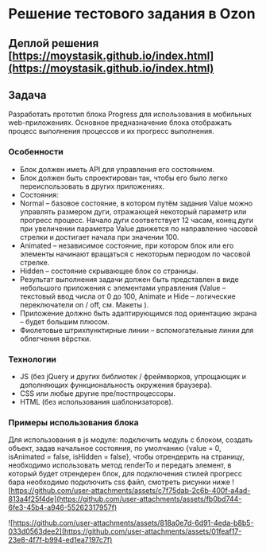 # Решение тестового задания в Ozon

## Деплой решения [https://moystasik.github.io/index.html](https://moystasik.github.io/index.html)

## Задача

Разработать прототип блока Progress для использования в мобильных web-приложениях.
Основное предназначение блока отображать процесс выполнения процессов и их прогресс
выполнения.

### Особенности
+ Блок должен иметь API для управления его состоянием.
+ Блок должен быть спроектирован так, чтобы его было легко переиспользовать в
других приложениях.
+ Состояния:
+ Normal – базовое состояние, в котором путём задания Value можно управлять
размером дуги, отражающей некоторый параметр или прогресс процесс. Начало
дуги соответствует 12 часам, конец дуги при увеличении параметра Value
движется по направлению часовой стрелки и достигает начала при значении 100.
+ Animated – независимое состояние, при котором блок или его элементы
начинают вращаться с некоторым периодом по часовой стрелке.
+ Hidden – состояние скрывающее блок со страницы.
+ Результат выполнения задачи должен быть представлен в виде небольшого
приложения с элементами управления (Value – текстовый ввод числа от 0 до 100,
Animate и Hide – логические переключатели on / off, см. Макеты ).
+ Приложение должно быть адаптирующимся под ориентацию экрана – будет большим
плюсом.
+ Фиолетовые штрихпунктирные линии – вспомогательные линии для облегчения
вёрстки.

### Технологии
+ JS (без jQuery и других библиотек / фреймворков, упрощающих и дополняющих
функциональность окружения браузера).
+ CSS или любые другие пре/постпроцессоры.
+ HTML (без использования шаблонизаторов).

### Примеры использования блока
Для использования в js модуле: подключить модуль с блоком, создать объект, задав начальное состояния, по умолчанию {value = 0, isAnimated = false, isHidden = false}, чтобы отрендерить на страницу, необходимо использовать метод renderTo и передать элемент, в который будет отрендерен блок, для подключения стилей прогресс бара необходимо подключить css файл, смотреть рисунки ниже 
![https://github.com/user-attachments/assets/c7f75dab-2c6b-400f-a4ad-813a4f25f4de](https://github.com/user-attachments/assets/fb0bd744-6fe3-45b4-a946-55262317957f)


![https://github.com/user-attachments/assets/818a0e7d-6d91-4eda-b8b5-033d0563dee2](https://github.com/user-attachments/assets/01feaf17-23e8-4f7f-b994-ed1ea7197c7f)

